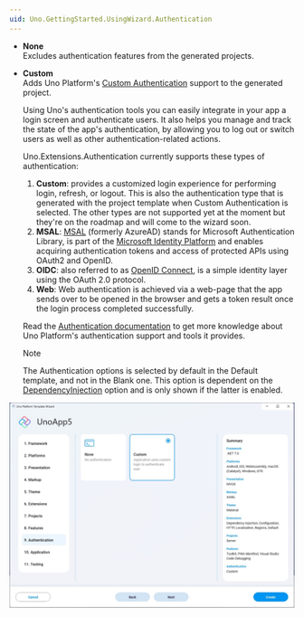 ```yaml
---
uid: Uno.GettingStarted.UsingWizard.Authentication
---
```


- **None**  
    Excludes authentication features from the generated projects.

- **Custom**  
    Adds Uno Platform's [Custom Authentication](xref:Learn.Tutorials.Authentication.HowToAuthentication) support to the generated project.

    Using Uno's authentication tools you can easily integrate in your app a login screen and authenticate users. It also helps you manage and track the state of the app's authentication, by allowing you to log out or switch users as well as other authentication-related actions.

    Uno.Extensions.Authentication currently supports these types of authentication:

    1. **Custom**: provides a customized login experience for performing login, refresh, or logout. This is also the authentication type that is generated with the project template when Custom Authentication is selected. The other types are not supported yet at the moment but they're on the roadmap and will come to the wizard soon.
    1. **MSAL**: [MSAL](https://github.com/AzureAD/microsoft-authentication-library-for-dotnet) (formerly AzureAD) stands for Microsoft Authentication Library, is part of the [Microsoft Identity Platform](https://learn.microsoft.com/en-gb/azure/active-directory/develop/v2-overview) and enables acquiring authentication tokens and access of protected APIs using OAuth2 and OpenID.
    1. **OIDC**: also referred to as [OpenID Connect](https://openid.net/connect), is a simple identity layer using the OAuth 2.0 protocol.
    1. **Web**: Web authentication is achieved via a web-page that the app sends over to be opened in the browser and gets a token result once the login process completed successfully.

    Read the [Authentication documentation](xref:Overview.Authentication) to get more knowledge about Uno Platform's authentication support and tools it provides.

    > [!NOTE]    
    > The Authentication options is selected by default in the Default template, and not in the Blank one.
    > This option is dependent on the [DependencyInjection](#extensions) option and is only shown if the latter is enabled.

![](assets/authentication.jpg)
